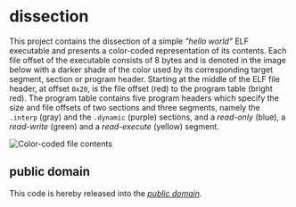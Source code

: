 dissection
==========

This project contains the dissection of a simple _"hello world"_ ELF executable and presents a color-coded representation of its contents. Each file offset of the executable consists of 8 bytes and is denoted in the image below with a darker shade of the color used by its corresponding target segment, section or program header. Starting at the middle of the ELF file header, at offset `0x20`, is the file offset (red) to the program table (bright red). The program table contains five program headers which specify the size and file offsets of two sections and three segments, namely the `.interp` (gray) and the `.dynamic` (purple) sections, and a _read-only_ (blue), a _read-write_ (green) and a _read-execute_ (yellow) segment.

![Color-coded file contents](https://raw.github.com/mewrev/dissection/master/elf.png)

public domain
-------------

This code is hereby released into the *[public domain][]*.

[public domain]: https://creativecommons.org/publicdomain/zero/1.0/

